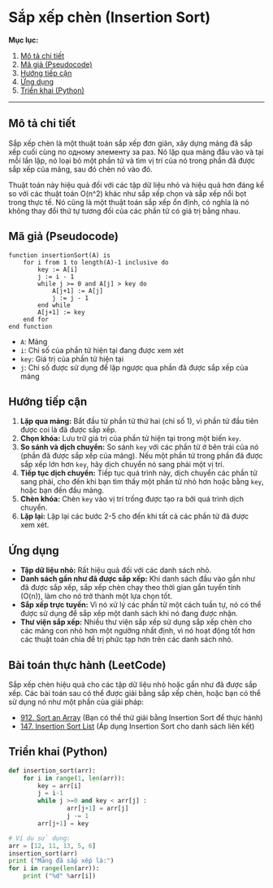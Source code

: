 
# Sắp xếp chèn (Insertion Sort)

**Mục lục:**

1.  [Mô tả chi tiết](#mô-tả-chi-tiết)
2.  [Mã giả (Pseudocode)](#mã-giả-pseudocode)
3.  [Hướng tiếp cận](#hướng-tiếp-cận)
4.  [Ứng dụng](#ứng-dụng)
5.  [Triển khai (Python)](#triển-khai-python)

---

## Mô tả chi tiết

Sắp xếp chèn là một thuật toán sắp xếp đơn giản, xây dựng mảng đã sắp xếp cuối cùng по одному элементу за раз. Nó lặp qua mảng đầu vào và tại mỗi lần lặp, nó loại bỏ một phần tử và tìm vị trí của nó trong phần đã được sắp xếp của mảng, sau đó chèn nó vào đó.

Thuật toán này hiệu quả đối với các tập dữ liệu nhỏ và hiệu quả hơn đáng kể so với các thuật toán O(n^2) khác như sắp xếp chọn và sắp xếp nổi bọt trong thực tế. Nó cũng là một thuật toán sắp xếp ổn định, có nghĩa là nó không thay đổi thứ tự tương đối của các phần tử có giá trị bằng nhau.

## Mã giả (Pseudocode)

```
function insertionSort(A) is
    for i from 1 to length(A)-1 inclusive do
        key := A[i]
        j := i - 1
        while j >= 0 and A[j] > key do
            A[j+1] := A[j]
            j := j - 1
        end while
        A[j+1] := key
    end for
end function
```

*   `A`: Mảng
*   `i`: Chỉ số của phần tử hiện tại đang được xem xét
*   `key`: Giá trị của phần tử hiện tại
*   `j`: Chỉ số được sử dụng để lặp ngược qua phần đã được sắp xếp của mảng

## Hướng tiếp cận

1.  **Lặp qua mảng:** Bắt đầu từ phần tử thứ hai (chỉ số 1), vì phần tử đầu tiên được coi là đã được sắp xếp.
2.  **Chọn khóa:** Lưu trữ giá trị của phần tử hiện tại trong một biến `key`.
3.  **So sánh và dịch chuyển:** So sánh `key` với các phần tử ở bên trái của nó (phần đã được sắp xếp của mảng). Nếu một phần tử trong phần đã được sắp xếp lớn hơn `key`, hãy dịch chuyển nó sang phải một vị trí.
4.  **Tiếp tục dịch chuyển:** Tiếp tục quá trình này, dịch chuyển các phần tử sang phải, cho đến khi bạn tìm thấy một phần tử nhỏ hơn hoặc bằng `key`, hoặc bạn đến đầu mảng.
5.  **Chèn khóa:** Chèn `key` vào vị trí trống được tạo ra bởi quá trình dịch chuyển.
6.  **Lặp lại:** Lặp lại các bước 2-5 cho đến khi tất cả các phần tử đã được xem xét.

## Ứng dụng

*   **Tập dữ liệu nhỏ:** Rất hiệu quả đối với các danh sách nhỏ.
*   **Danh sách gần như đã được sắp xếp:** Khi danh sách đầu vào gần như đã được sắp xếp, sắp xếp chèn chạy theo thời gian gần tuyến tính (O(n)), làm cho nó trở thành một lựa chọn tốt.
*   **Sắp xếp trực tuyến:** Vì nó xử lý các phần tử một cách tuần tự, nó có thể được sử dụng để sắp xếp một danh sách khi nó đang được nhận.
*   **Thư viện sắp xếp:** Nhiều thư viện sắp xếp sử dụng sắp xếp chèn cho các mảng con nhỏ hơn một ngưỡng nhất định, vì nó hoạt động tốt hơn các thuật toán chia để trị phức tạp hơn trên các danh sách nhỏ.

## Bài toán thực hành (LeetCode)

Sắp xếp chèn hiệu quả cho các tập dữ liệu nhỏ hoặc gần như đã được sắp xếp. Các bài toán sau có thể được giải bằng sắp xếp chèn, hoặc bạn có thể sử dụng nó như một phần của giải pháp:

*   [912. Sort an Array](https://leetcode.com/problems/sort-an-array/) (Bạn có thể thử giải bằng Insertion Sort để thực hành)
*   [147. Insertion Sort List](https://leetcode.com/problems/insertion-sort-list/) (Áp dụng Insertion Sort cho danh sách liên kết)

## Triển khai (Python)

```python
def insertion_sort(arr):
    for i in range(1, len(arr)):
        key = arr[i]
        j = i-1
        while j >=0 and key < arr[j] :
                arr[j+1] = arr[j]
                j -= 1
        arr[j+1] = key

# Ví dụ sử dụng:
arr = [12, 11, 13, 5, 6]
insertion_sort(arr)
print ("Mảng đã sắp xếp là:")
for i in range(len(arr)):
    print ("%d" %arr[i])
```
